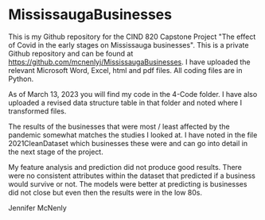 # MississaugaBusinesses
This is my Github repository for the CIND 820 Capstone Project "The effect of Covid in the early stages on Mississauga businesses". This is a private 
Github repository and can be found at https://github.com/mcnenlyj/MississaugaBusinesses.  I have uploaded the relevant Microsoft Word, Excel, html and pdf 
files.  All coding files are in Python.

As of March 13, 2023 you will find my code in the 4-Code folder.  I have also uploaded a revised data structure table in that folder and noted where I transformed files.  

The results of the businesses that were most / least affected by the pandemic somewhat matches the studies I looked at.  I have noted in the file 2021CleanDataset which businesses these were and can go into detail in the next stage of the project.

My feature analysis and prediction did not produce good results.  There were no consistent attributes within the dataset that predicted if a business would survive or not.  The models were better at predicting is businesses did not close but even then the results were in the low 80s.

Jennifer McNenly
